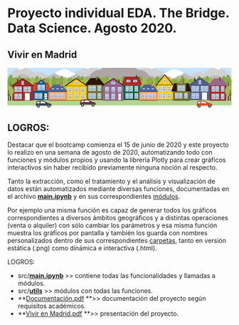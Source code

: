 # Proyecto individual EDA. The Bridge. Data Science. Agosto 2020.
## Vivir en Madrid

<img src=https://github.com/CristiDatas/08_2020_individual_viviendas/blob/main/resources/images/housesbanner.png>

## LOGROS:
Destacar que el bootcamp comienza el 15 de junio de 2020 y este proyecto lo realizo en una semana de agosto de 2020, automatizando todo con funciones y módulos propios y usando la librería Plotly para crear gráficos interactivos sin haber recibido previamente ninguna noción al respecto.

Tanto la extracción, como el tratamiento y el análisis y visualización de datos están automatizados mediante diversas funciones, documentadas en el archivo **[main.ipynb](https://github.com/CristiDatas/08_2020_individual_viviendas/blob/main/src/main.ipynb "main.ipynb")** y en sus correspondientes [módulos](https://github.com/CristiDatas/08_2020_individual_viviendas/tree/main/src/utils "utils").

Por ejemplo una misma función es capaz de generar todos los gráficos correspondientes a diversos ámbitos geográficos y a distintas operaciones (venta o alquiler) con sólo cambiar los parámetros y esa misma función muestra los gráficos por pantalla y también los guarda con nombres personalizados dentro de sus correspondientes [carpetas](https://github.com/CristiDatas/08_2020_individual_viviendas/tree/main/resources/plots), tanto en versión estática (.png) como dinámica e interactiva (.html).

LOGROS:



- src/**[main.ipynb](https://github.com/CristiDatas/08_2020_individual_viviendas/blob/main/src/main.ipynb "main.ipynb")** >> contiene todas las funcionalidades y llamadas a módulos.
- src/**[utils](https://github.com/CristiDatas/08_2020_individual_viviendas/tree/main/src/utils "utils")** >> módulos con todas las funciones.
- **[Documentación.pdf](https://github.com/CristiDatas/08_2020_individual_viviendas/blob/main/Documentacion.pdf "Documentación.pdf") **>> documentación del proyecto según requisitos académicos.
- **[Vivir en Madrid.pdf](https://github.com/CristiDatas/08_2020_individual_viviendas/blob/main/Vivir%20en%20madrid.pdf "Vivir en Madrid.pdf") **>> presentación del proyecto.

